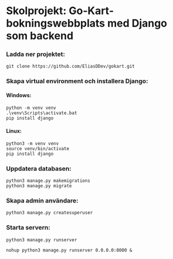 # Skolprojekt: Go-Kart-bokningswebbplats med Django som backend

### Ladda ner projektet:
```
git clone https://github.com/EliasDDev/gokart.git
```

### Skapa virtual environment och installera Django:
#### Windows:
```
python -m venv venv
.\venv\Scripts\activate.bat
pip install django
```

#### Linux:
```
python3 -m venv venv
source venv/bin/activate
pip install django
```

### Uppdatera databasen:
```
python3 manage.py makemigrations
python3 manage.py migrate
```

### Skapa admin användare:
```
python3 manage.py createsuperuser
```

### Starta servern:
```
python3 manage.py runserver
```
```
nohup python3 manage.py runserver 0.0.0.0:8000 &
```
